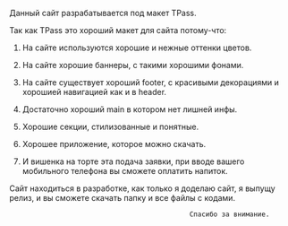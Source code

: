 Данный сайт разрабатывается под макет TPass.

Так как TPass это хороший макет для сайта потому-что:

1. На сайте используются хорошие и нежные оттенки цветов.

2. На сайте хорошие баннеры, с такими хорошими фонами.

3. На сайте существует хороший footer, с красивыми декорациями и хорошией навигацией как и в header.

4. Достаточно хороший main в котором нет лишней инфы.

5. Хорошие секции, стилизованные и понятные.

6. Хорошее приложение, которое можно скачать.

7. И вишенка на торте эта подача заявки, при вводе вашего мобильного телефона вы сможете оплатить напиток.

Сайт находиться в разработке, как только я доделаю сайт, я выпущу релиз, и вы сможете скачать папку и все файлы с кодами.

                                                 Спасибо за внимание.

